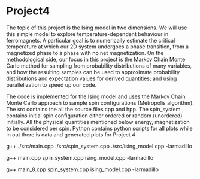 # Project4

The topic of this project is the Ising model in two dimensions. We will use this simple model to explore temperature-dependent behaviour in ferromagnets. A particular goal is to numerically estimate the critical temperature at which our 2D system undergoes a phase transition, from a magnetized phase to a phase with no net magnetization.
On the methodological side, our focus in this project is the Markov Chain Monte Carlo method for sampling from probability distributions of many variables, and how the resulting samples can be used to approximate probability distributions and expectation values for derived quantities; and using parallelization to speed up our code.

The  code is implemented for the Ising model and uses the Markov Chain Monte Carlo approach to sample spin configurations (Metropolis algorithm).
The  src contains the all the source files cpp and hpp. The spin_system contains initial spin configuration either ordered or random (unordered) initially.
All the physical quantities mentioned below energy, magnetization to be considered per spin. Python contains python scripts for all plots while in out there is data and generated plots for Project 4


g++ ./src/main.cpp ./src/spin_system.cpp ./src/ising_model.cpp -larmadillo

g++ main.cpp spin_system.cpp ising_model.cpp -larmadillo

g++ main_8.cpp spin_system.cpp ising_model.cpp -larmadillo

